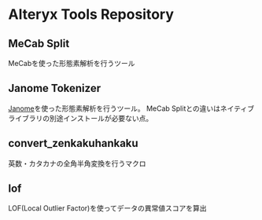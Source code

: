 # Alteryx Tools Repository
## MeCab Split
MeCabを使った形態素解析を行うツール

## Janome Tokenizer
[Janome](https://mocobeta.github.io/janome/)を使った形態素解析を行うツール。
MeCab Splitとの違いはネイティブライブラリの別途インストールが必要ない点。  

## convert_zenkakuhankaku
英数・カタカナの全角半角変換を行うマクロ

## lof
LOF(Local Outlier Factor)を使ってデータの異常値スコアを算出
